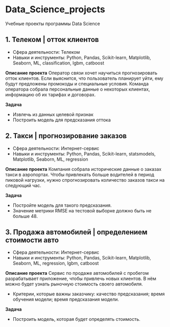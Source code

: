 # Data_Science_projects
Учебные проекты программы Data Science

## 1. Телеком | отток клиентов

- Сфера деятельности: Телеком
- Навыки и инструменты: Python, Pandas, Scikit-learn, Matplotlib, Seaborn, ML, classification, lgbm, catboost

**Описание проекта**
Оператор связи хочет научиться прогнозировать отток клиентов. Если выяснится, что пользователь планирует уйти, ему будут предложены промокоды и специальные условия. Команда оператора собрала персональные данные о некоторых клиентах, информацию об их тарифах и договорах.

**Задача**
- Извлечь из данных целевой признак
- Построить модель для предсказания оттока

## 2. Такси | прогнозирование заказов

- Сфера деятельности: Интернет-сервис
- Навыки и инструменты: Python, Pandas, Scikit-learn, statsmodels, Matplotlib, Seaborn, ML, regression

**Описание проекта**
Компания собрала исторические данные о заказах такси в аэропортах. Чтобы привлекать больше водителей в период пиковой нагрузки, нужно спрогнозировать количество заказов такси на следующий час. 

**Задача**
- Постройте модель для такого предсказания.
- Значение метрики RMSE на тестовой выборке должно быть не больше 48.

## 3. Продажа автомобилей | определением стоимости авто

- Сфера деятельности: Интернет-сервис
- Навыки и инструменты: Python, Pandas, Scikit-learn, Matplotlib, Seaborn, ML, regression, lgbm, catboost

**Описание проекта**
Сервис по продаже автомобилей с пробегом разрабатывает приложение, чтобы привлечь новых клиентов. В нём можно будет узнать рыночную стоимость своего автомобиля. 
- Критерии, которые важны заказчику: качество предсказания; время обучения модели; время предсказания модели.

**Задача**
- Построить модель, которая будет определять стоимость.
